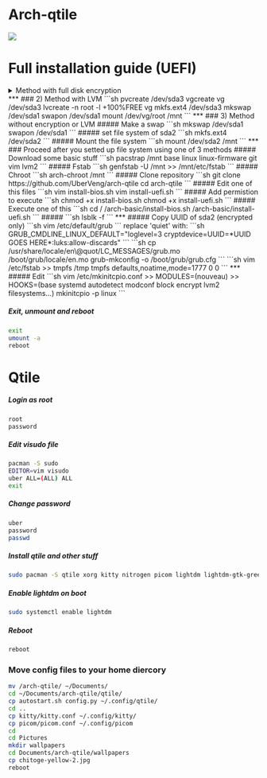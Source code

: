 # Arch-qtile
<img src="https://i.imgur.com/otd883Q.png">

# Full installation guide (UEFI)
<details>
	<summary>Method with full disk encryption</summary> 

##### Check internet connection and update clock
```sh
ping 8.8.8.8
timedatectl set-ntp true
```
##### Find the disk you want to partition (in this case it's ```sda```)
```sh
fdisk -l
```
##### Patition the disk 
#r# First partition should be 'Linux EFI, second = 'Linux filesystem',  third -  'Linux LVM' or 'Linux filesysm' if you don't need lvm or encryption
```sh
fdisk /dev/sda

>> g

>> n
>>
>>
>> +300M

>> n
>>
>>
>> +1G

>> n
>>
>>
>>

>> t
>> 1
>> 1

>> t
>> 3
>> 30

>>p
>> w
```
##### set file systems for sda1 and sda2
```sh
mkfs.fat -F32 /dev/sda1
mkfs.ext2 /dev/sda2
```

### Encryption (skip this step if you don't need to encrypt your disk)
##### Parameters defind by user:
```crypt_disk``` - name for encrypted disk
***
```sh
cryptsetup -y --use-random luksFormat /dev/sda3
>> YES
>> password
>> password
cryptsetup open --type luks /dev/sda2 crypt_disk
```
##### Now you could see the name of the disk
```sh
lsblk
```
### Setting up LVM (skip this step if you don't need LVM and enctyption)
##### Parameters defined by user:
```vg``` - name for volume group
```sh
pvcreate /dev/mapper/crypt_disk
vgcreate vg /dev/mapper/crypt_disk
lvcreate -n swap -L 4G vg
lvcreate -n root -l 100%FREE vg
mkfs.ext4 /dev/vg/root
mkswap /dev/vg/swap
swapon /dev/vg/swap
mount /dev/vg/root /mnt
```
</details>
***
### 2) Method with LVM 
```sh
pvcreate /dev/sda3
vgcreate vg /dev/sda3
lvcreate -n root -l +100%FREE vg
mkfs.ext4 /dev/sda3
mkswap /dev/sda1
swapon /dev/sda1
mount /dev/vg/root /mnt
```
***
### 3) Method without encryption or LVM
##### Make a swap
```sh
mkswap /dev/sda1
swapon /dev/sda1
```
##### set file system of sda2
```sh
mkfs.ext4 /dev/sda2
```
##### Mount the file system
```sh
mount /dev/sda2 /mnt
```
***
### Proceed after you setted up file system using one of 3 methods
##### Download some basic stuff
```sh
pacstrap /mnt base linux linux-firmware git vim lvm2
```
##### Fstab
```sh
genfstab -U /mnt >> /mnt/etc/fstab
```
##### Chroot
```sh
arch-chroot /mnt
```
##### Clone repository
```sh
git clone https://github.com/UberVeng/arch-qtile
cd arch-qtile
```
##### Edit one of this files
```sh
vim install-bios.sh
vim install-uefi.sh 
```
##### Add permistion to execute
```sh
chmod +x install-bios.sh
chmod +x install-uefi.sh
```
##### Execute one of this
```sh
cd /
/arch-basic/install-bios.sh
/arch-basic/install-uefi.sh
```
#####
```sh
lsblk -f
```
***
##### Copy UUID of sda2 (encrypted only)
```sh
vim /etc/default/grub
```
replace 'quiet' with:
```sh
GRUB_CMDLINE_LINUX_DEFAULT="loglevel=3 cryptdevice=UUID=*UUID GOES HERE*:luks:allow-discards"
```
```sh
cp /usr/share/locale/en\@quot/LC_MESSAGES/grub.mo /boot/grub/locale/en.mo
grub-mkconfig -o /boot/grub/grub.cfg
```
```sh
vim /etc/fstab
>> tmpfs    /tmp    tmpfs    defaults,noatime,mode=1777    0 0
```
***
##### Edit 
```sh
vim /etc/mkinitcpio.conf
>> MODULES=(nouveau)
>> HOOKS=(base systemd autodetect modconf block encrypt lvm2 filesystems...)
mkinitcpio -p linux
```

##### Exit, unmount and reboot
```sh
exit
umount -a
reboot
```
# Qtile
##### Login as root
```sh
root
password
```
##### Edit visudo file
```sh
pacman -S sudo
EDITOR=vim visudo
uber ALL=(ALL) ALL
exit
```
##### Change password
```sh
uber
password
passwd
```
##### Install qtile and other stuff
```sh
sudo pacman -S qtile xorg kitty nitrogen picom lightdm lightdm-gtk-greeter firefox pcmanfm lxappearance arc-gtk-theme arc-icon-theme
```
##### Enable lightdm on boot
```sh
sudo systemctl enable lightdm
```
##### Reboot
```sh
reboot
```

### Move config files to your home diercory
```sh
mv /arch-qtile/ ~/Documents/
cd ~/Documents/arch-qtile/qtile/
cp autostart.sh config.py ~/.config/qtile/
cd ..
cp kitty/kitty.conf ~/.config/kitty/
cp picom/picom.conf ~/.config/picom
cd
cd Pictures
mkdir wallpapers
cd Documents/arch-qtile/wallpapers
cp chitoge-yellow-2.jpg
reboot

```
